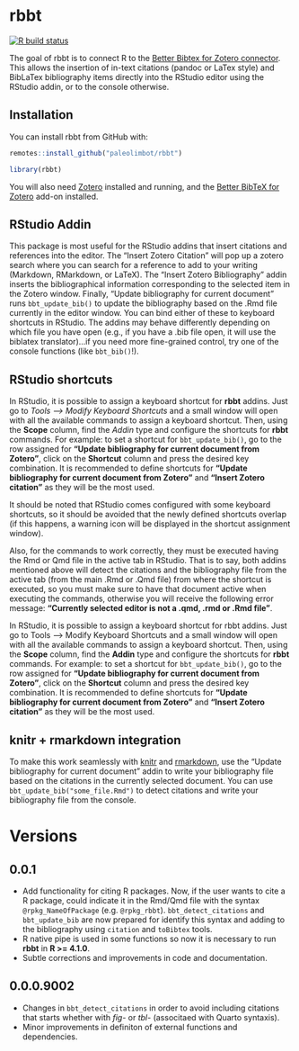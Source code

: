 
<!-- README.md is generated from README.Rmd. Please edit that file -->

# rbbt

<!-- badges: start -->

[![R build
status](https://github.com/paleolimbot/rbbt/workflows/R-CMD-check/badge.svg)](https://github.com/paleolimbot/rbbt/actions)
<!-- badges: end -->

The goal of rbbt is to connect R to the [Better Bibtex for Zotero
connector](https://retorque.re/zotero-better-bibtex/). This allows the
insertion of in-text citations (pandoc or LaTex style) and BibLaTex
bibliography items directly into the RStudio editor using the RStudio
addin, or to the console otherwise.

## Installation

You can install rbbt from GitHub with:

``` r
remotes::install_github("paleolimbot/rbbt")
```

``` r
library(rbbt)
```

You will also need [Zotero](https://www.zotero.org/) installed and
running, and the [Better BibTeX for
Zotero](https://retorque.re/zotero-better-bibtex/installation/) add-on
installed.

## RStudio Addin

This package is most useful for the RStudio addins that insert citations
and references into the editor. The “Insert Zotero Citation” will pop up
a zotero search where you can search for a reference to add to your
writing (Markdown, RMarkdown, or LaTeX). The “Insert Zotero
Bibliography” addin inserts the bibliographical information
corresponding to the selected item in the Zotero window. Finally,
“Update bibliography for current document” runs `bbt_update_bib()` to
update the bibliography based on the .Rmd file currently in the editor
window. You can bind either of these to keyboard shortcuts in RStudio.
The addins may behave differently depending on which file you have open
(e.g., if you have a .bib file open, it will use the biblatex
translator)…if you need more fine-grained control, try one of the
console functions (like `bbt_bib()`!).

## RStudio shortcuts

In RStudio, it is possible to assign a keyboard shortcut for **rbbt**
addins. Just go to *Tools –\> Modify Keyboard Shortcuts* and a small
window will open with all the available commands to assign a keyboard
shortcut. Then, using the **Scope** column, find the *Addin* type and
configure the shortcuts for **rbbt** commands. For example: to set a
shortcut for `bbt_update_bib()`, go to the row assigned for **“Update
bibliography for current document from Zotero”**, click on the
**Shortcut** column and press the desired key combination. It is
recommended to define shortcuts for **“Update bibliography for current
document from Zotero”** and **“Insert Zotero citation”** as they will be
the most used.

It should be noted that RStudio comes configured with some keyboard
shortcuts, so it should be avoided that the newly defined shortcuts
overlap (if this happens, a warning icon will be displayed in the
shortcut assignment window).

Also, for the commands to work correctly, they must be executed having
the Rmd or Qmd file in the active tab in RStudio. That is to say, both
addins mentioned above will detect the citations and the bibliography
file from the active tab (from the main .Rmd or .Qmd file) from where
the shortcut is executed, so you must make sure to have that document
active when executing the commands, otherwise you will receive the
following error message: **“Currently selected editor is not a .qmd,
.rmd or .Rmd file”**.

In RStudio, it is possible to assign a keyboard shortcut for rbbt
addins. Just go to Tools –\> Modify Keyboard Shortcuts and a small
window will open with all the available commands to assign a keyboard
shortcut. Then, using the **Scope** column, find the **Addin** type and
configure the shortcuts for **rbbt** commands. For example: to set a
shortcut for `bbt_update_bib()`, go to the row assigned for **“Update
bibliography for current document from Zotero”**, click on the
**Shortcut** column and press the desired key combination. It is
recommended to define shortcuts for **“Update bibliography for current
document from Zotero”** and **“Insert Zotero citation”** as they will be
the most used.

## knitr + rmarkdown integration

To make this work seamlessly with [knitr](https://yihui.org/knitr/) and
[rmarkdown](https://rmarkdown.rstudio.com/), use the “Update
bibliography for current document” addin to write your bibliography file
based on the citations in the currently selected document. You can use
`bbt_update_bib("some_file.Rmd")` to detect citations and write your
bibliography file from the console.

# Versions

## 0.0.1

- Add functionality for citing R packages. Now, if the user wants to
  cite a R package, could indicate it in the Rmd/Qmd file with the
  syntax `@rpkg_NameOfPackage` (e.g. `@rpkg_rbbt`).
  `bbt_detect_citations` and `bbt_update_bib` are now prepared for
  identify this syntax and adding to the bibliography using `citation`
  and `toBibtex` tools.
- R native pipe is used in some functions so now it is necessary to run
  **rbbt** in **R \>= 4.1.0**.
- Subtle corrections and improvements in code and documentation.

## 0.0.0.9002

- Changes in `bbt_detect_citations` in order to avoid including
  citations that starts whether with *fig-* or *tbl-* (associtaed with
  Quarto syntaxis).
- Minor improvements in definiton of external functions and
  dependencies.
